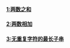 
#### [1:两数之和](https://github.com/Carpe-Wang/Interview/blob/main/算法/LeetcodeHot100/Leetcode/两数之和.md)
#### [2:两数相加](https://github.com/Carpe-Wang/Interview/blob/main/数据结构/链表/leetcode/两数相加.md)
#### [3:无重复字符的最长子串](https://github.com/Carpe-Wang/Interview/tree/main/算法/LeetcodeHot100/Leetcode)
